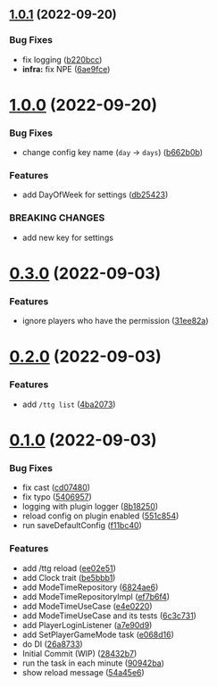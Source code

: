 ## [1.0.1](https://github.com/GiganticMinecraft/TimeToGo/compare/v1.0.0...v1.0.1) (2022-09-20)


### Bug Fixes

* fix logging ([b220bcc](https://github.com/GiganticMinecraft/TimeToGo/commit/b220bcc9ada771eef5469b8999ecbe2851d8d40f))
* **infra:** fix NPE ([6ae9fce](https://github.com/GiganticMinecraft/TimeToGo/commit/6ae9fcecdc91eff70777bb2c44f6d458d1dcdb5f))



# [1.0.0](https://github.com/GiganticMinecraft/TimeToGo/compare/v0.3.0...v1.0.0) (2022-09-20)


### Bug Fixes

* change config key name (`day` -> `days`) ([b662b0b](https://github.com/GiganticMinecraft/TimeToGo/commit/b662b0bc7c2cba2880e7c75cc8e51e5d04da55f9))


### Features

* add DayOfWeek for settings ([db25423](https://github.com/GiganticMinecraft/TimeToGo/commit/db254237ad50cd9aad5fd17e437ad3ebad7ec256))


### BREAKING CHANGES

* add new key for settings



# [0.3.0](https://github.com/GiganticMinecraft/TimeToGo/compare/v0.2.0...v0.3.0) (2022-09-03)


### Features

* ignore players who have the permission ([31ee82a](https://github.com/GiganticMinecraft/TimeToGo/commit/31ee82a8fc8cb5032bf824baa9fb43d7e00e09d7))



# [0.2.0](https://github.com/GiganticMinecraft/TimeToGo/compare/v0.1.0...v0.2.0) (2022-09-03)


### Features

* add `/ttg list` ([4ba2073](https://github.com/GiganticMinecraft/TimeToGo/commit/4ba20735e901d3283082c4a40b7a7c66ac9fd83b))



# [0.1.0](https://github.com/GiganticMinecraft/TimeToGo/compare/28432b7f8686598a93f5e1f70113316d49ce2a16...v0.1.0) (2022-09-03)


### Bug Fixes

* fix cast ([cd07480](https://github.com/GiganticMinecraft/TimeToGo/commit/cd0748057aed12734f5ca14f7295aac3a6987a70))
* fix typo ([5406957](https://github.com/GiganticMinecraft/TimeToGo/commit/540695777c4ca863e65d837162ed98cab0fb5404))
* logging with plugin logger ([8b18250](https://github.com/GiganticMinecraft/TimeToGo/commit/8b182503bb1c20fe1394529216f0c11c4be951b4))
* reload config on plugin enabled ([551c854](https://github.com/GiganticMinecraft/TimeToGo/commit/551c8547f4c2c2e43cf18071020fe2e39c3aada3))
* run saveDefaultConfig ([f11bc40](https://github.com/GiganticMinecraft/TimeToGo/commit/f11bc40c259a9ac1a9eb13e1b8d1f839ec0e265d))


### Features

* add /ttg reload ([ee02e51](https://github.com/GiganticMinecraft/TimeToGo/commit/ee02e519fea1b07efc0a8dbbbd3df6ba65598eea))
* add Clock trait ([be5bbb1](https://github.com/GiganticMinecraft/TimeToGo/commit/be5bbb19a92c581d9093ca8274a954fc760beb6d))
* add ModeTimeRepository ([6824ae6](https://github.com/GiganticMinecraft/TimeToGo/commit/6824ae6fe3fcce2735537d0f592bdf1ad9aff9e0))
* add ModeTimeRepositoryImpl ([ef7b6f4](https://github.com/GiganticMinecraft/TimeToGo/commit/ef7b6f468f163e1dc43c99efbaf4f308fac2f3cc))
* add ModeTimeUseCase ([e4e0220](https://github.com/GiganticMinecraft/TimeToGo/commit/e4e022004a1bb9651a24da9d060bfe46770903be))
* add ModeTimeUseCase and its tests ([6c3c731](https://github.com/GiganticMinecraft/TimeToGo/commit/6c3c731d0eb28902fb1b7a82c5e69ee28b55d798))
* add PlayerLoginListener ([a7e90d9](https://github.com/GiganticMinecraft/TimeToGo/commit/a7e90d94744080af5e2e3210634a0815b11b365a))
* add SetPlayerGameMode task ([e068d16](https://github.com/GiganticMinecraft/TimeToGo/commit/e068d164389c18a47dd498ef3f7132a2d4e4c146))
* do DI ([26a8733](https://github.com/GiganticMinecraft/TimeToGo/commit/26a873319816d7b9e39c191689f83df0c4ea09bc))
* Initial Commit (WIP) ([28432b7](https://github.com/GiganticMinecraft/TimeToGo/commit/28432b7f8686598a93f5e1f70113316d49ce2a16))
* run the task in each minute ([90942ba](https://github.com/GiganticMinecraft/TimeToGo/commit/90942bab4232e9b9ab982c6930e92326983b1593))
* show reload message ([54a45e6](https://github.com/GiganticMinecraft/TimeToGo/commit/54a45e6b0a1c90efea8f599233c67185497adddb))



